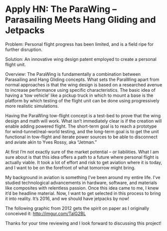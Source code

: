# Apply HN: The ParaWing – Parasailing Meets Hang Gliding and Jetpacks

Problem: 
Personal flight progress has been limited, and is a field ripe for further disruption.<p>Solution: 
An innovative wing design patent employed to create a personal flight unit.<p>Overview:
The ParaWing is fundamentally a combination between Parasailing and Hang Gliding concepts. What sets the ParaWing apart from normal approaches is that the wing design is based on a researched avenue to increase performance using specific characteristics. The basic idea of having a ‘tow vehicle’ like a pickup truck in which to mount a base is the platform by which testing of the flight unit can be done using progressively more realistic simulations.<p>Having the ParaWing tow-flight concept is a test-bed to prove that the wing design and math will work. What isn’t immediately clear is if the creation will enable adding powered flight. The short-term goal is to reach a prototype for wind-tunnel&#x2F;real-world testing, and the long-term goal is to get the unit functional in tow-flight and iterate power sources to be able to disconnect and aviate akin to Yves Rossy, aka “Jetman.”<p>At first I’m not exactly sure of the market potential – or liabilities. What I am sure about is that this idea offers a path to a future where personal flight is actually viable. It took a lot of effort and risk to get aviation where it is today, and I want to be on the forefront of what tomorrow might bring.<p>My background in aviation is something I’ve been around my entire life. I’ve studied technological advancements in hardware, software, and materials like composites with relentless passion. Once this idea came to me, I knew it’d be headline material. Now, I want to get selected in this process to bring it into reality. It’s 2016, and we should have jetpacks by now!<p>The following graphic from 2012 gets the spirit on paper as I originally conceived it: <a href="http:&#x2F;&#x2F;imgur.com&#x2F;TalG2BL" rel="nofollow">http:&#x2F;&#x2F;imgur.com&#x2F;TalG2BL</a><p>Thanks for your time reviewing and I look forward to discussing this project!
